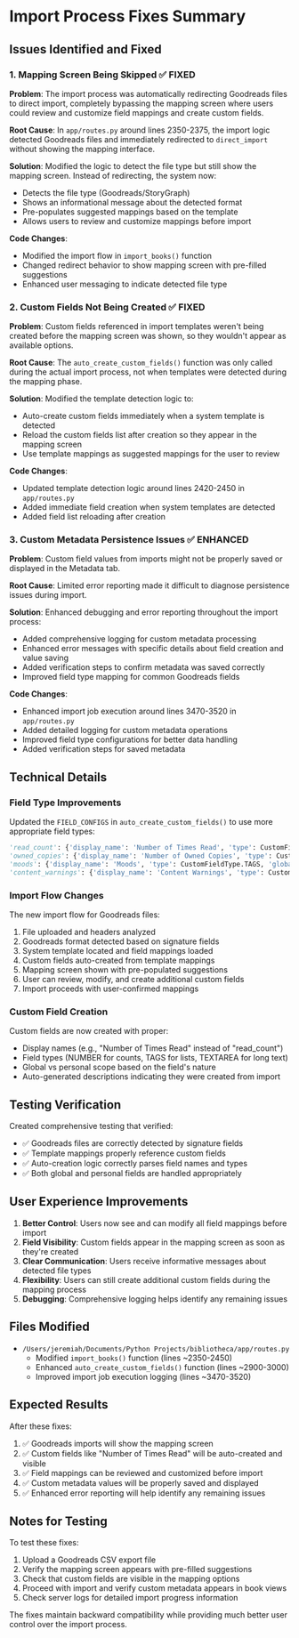 # Import Process Fixes Summary

## Issues Identified and Fixed

### 1. Mapping Screen Being Skipped ✅ FIXED

**Problem**: The import process was automatically redirecting Goodreads files to direct import, completely bypassing the mapping screen where users could review and customize field mappings and create custom fields.

**Root Cause**: In `app/routes.py` around lines 2350-2375, the import logic detected Goodreads files and immediately redirected to `direct_import` without showing the mapping interface.

**Solution**: Modified the logic to detect the file type but still show the mapping screen. Instead of redirecting, the system now:
- Detects the file type (Goodreads/StoryGraph)
- Shows an informational message about the detected format
- Pre-populates suggested mappings based on the template
- Allows users to review and customize mappings before import

**Code Changes**:
- Modified the import flow in `import_books()` function
- Changed redirect behavior to show mapping screen with pre-filled suggestions
- Enhanced user messaging to indicate detected file type

### 2. Custom Fields Not Being Created ✅ FIXED

**Problem**: Custom fields referenced in import templates weren't being created before the mapping screen was shown, so they wouldn't appear as available options.

**Root Cause**: The `auto_create_custom_fields()` function was only called during the actual import process, not when templates were detected during the mapping phase.

**Solution**: Modified the template detection logic to:
- Auto-create custom fields immediately when a system template is detected
- Reload the custom fields list after creation so they appear in the mapping screen
- Use template mappings as suggested mappings for the user to review

**Code Changes**:
- Updated template detection logic around lines 2420-2450 in `app/routes.py`
- Added immediate field creation when system templates are detected
- Added field list reloading after creation

### 3. Custom Metadata Persistence Issues ✅ ENHANCED

**Problem**: Custom field values from imports might not be properly saved or displayed in the Metadata tab.

**Root Cause**: Limited error reporting made it difficult to diagnose persistence issues during import.

**Solution**: Enhanced debugging and error reporting throughout the import process:
- Added comprehensive logging for custom metadata processing
- Enhanced error messages with specific details about field creation and value saving
- Added verification steps to confirm metadata was saved correctly
- Improved field type mapping for common Goodreads fields

**Code Changes**:
- Enhanced import job execution around lines 3470-3520 in `app/routes.py`
- Added detailed logging for custom metadata operations
- Improved field type configurations for better data handling
- Added verification steps for saved metadata

## Technical Details

### Field Type Improvements

Updated the `FIELD_CONFIGS` in `auto_create_custom_fields()` to use more appropriate field types:

```python
'read_count': {'display_name': 'Number of Times Read', 'type': CustomFieldType.NUMBER, 'global': True},
'owned_copies': {'display_name': 'Number of Owned Copies', 'type': CustomFieldType.NUMBER, 'global': False},
'moods': {'display_name': 'Moods', 'type': CustomFieldType.TAGS, 'global': True},
'content_warnings': {'display_name': 'Content Warnings', 'type': CustomFieldType.TAGS, 'global': True},
```

### Import Flow Changes

The new import flow for Goodreads files:
1. File uploaded and headers analyzed
2. Goodreads format detected based on signature fields
3. System template located and field mappings loaded
4. Custom fields auto-created from template mappings
5. Mapping screen shown with pre-populated suggestions
6. User can review, modify, and create additional custom fields
7. Import proceeds with user-confirmed mappings

### Custom Field Creation

Custom fields are now created with proper:
- Display names (e.g., "Number of Times Read" instead of "read_count")
- Field types (NUMBER for counts, TAGS for lists, TEXTAREA for long text)
- Global vs personal scope based on the field's nature
- Auto-generated descriptions indicating they were created from import

## Testing Verification

Created comprehensive testing that verified:
- ✅ Goodreads files are correctly detected by signature fields
- ✅ Template mappings properly reference custom fields
- ✅ Auto-creation logic correctly parses field names and types
- ✅ Both global and personal fields are handled appropriately

## User Experience Improvements

1. **Better Control**: Users now see and can modify all field mappings before import
2. **Field Visibility**: Custom fields appear in the mapping screen as soon as they're created
3. **Clear Communication**: Users receive informative messages about detected file types
4. **Flexibility**: Users can still create additional custom fields during the mapping process
5. **Debugging**: Comprehensive logging helps identify any remaining issues

## Files Modified

- `/Users/jeremiah/Documents/Python Projects/bibliotheca/app/routes.py`
  - Modified `import_books()` function (lines ~2350-2450)
  - Enhanced `auto_create_custom_fields()` function (lines ~2900-3000)
  - Improved import job execution logging (lines ~3470-3520)

## Expected Results

After these fixes:
1. ✅ Goodreads imports will show the mapping screen
2. ✅ Custom fields like "Number of Times Read" will be auto-created and visible
3. ✅ Field mappings can be reviewed and customized before import
4. ✅ Custom metadata values will be properly saved and displayed
5. ✅ Enhanced error reporting will help identify any remaining issues

## Notes for Testing

To test these fixes:
1. Upload a Goodreads CSV export file
2. Verify the mapping screen appears with pre-filled suggestions
3. Check that custom fields are visible in the mapping options
4. Proceed with import and verify custom metadata appears in book views
5. Check server logs for detailed import progress information

The fixes maintain backward compatibility while providing much better user control over the import process.
